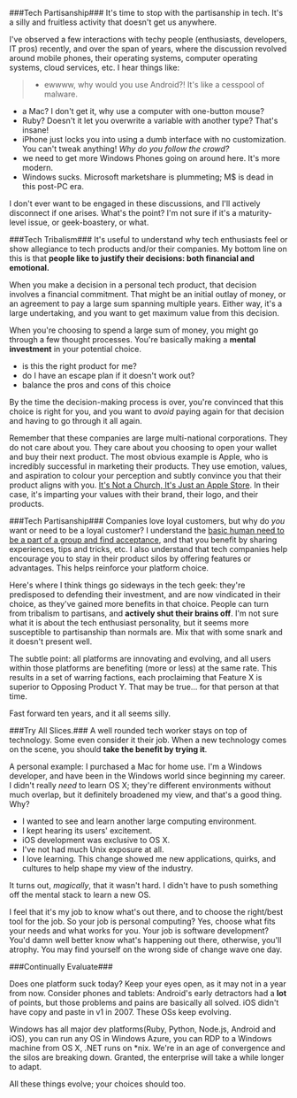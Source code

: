 <!--{Title:"Tech Partisanship Is Stupid", Intro:"So you prefer iPhone over Android? Linux over OS X? Are you loud about it?", PublishedOn:"10-Jun-2014 20:30"}-->

###Tech Partisanship###
It's time to stop with the partisanship in tech. It's a silly and fruitless activity that doesn't get us anywhere. 

I've observed a few interactions with techy people (enthusiasts, developers, IT pros) recently, and over the span of years, where the discussion revolved around mobile phones, their operating systems, computer operating systems, cloud services, etc. I hear things like:

>- ewwww, why would you use Android?! It's like a cesspool of malware.
- a Mac? I don't get it, why use a computer with one-button mouse?
- Ruby? Doesn't it let you overwrite a variable with another type? That's insane!
- iPhone just locks you into using a dumb interface with no customization. You can't tweak anything! _Why do you follow the crowd?_
- we need to get more Windows Phones going on around here. It's more modern.
- Windows sucks. Microsoft marketshare is plummeting; M$ is dead in this post-PC era.

I don't ever want to be engaged in these discussions, and I'll actively disconnect if one arises. What's the point? I'm not sure if it's a maturity-level issue, or geek-boastery, or what.

###Tech Tribalism###
It's useful to understand why tech enthusiasts feel or show allegiance to tech products and/or their companies. My bottom line on this is that **people like to justify their decisions: both financial and emotional.**

When you make a decision in a personal tech product, that decision involves a financial commitment. That might be an initial outlay of money, or an agreement to pay a large sum spanning multiple years. Either way, it's a large undertaking, and you want to get maximum value from this decision.

When you're choosing to spend a large sum of money, you might go through a few thought processes. You're basically making a **mental investment** in your potential choice.

- is this the right product for me?
- do I have an escape plan if it doesn't work out?
- balance the pros and cons of this choice

By the time the decision-making process is over, you're convinced that this choice is right for you, and you want to *avoid* paying again for that decision and having to go through it all again. 

Remember that these companies are large multi-national corporations. They do not care about you. They care about you choosing to open your wallet and buy their next product. The most obvious example is Apple, who is incredibly successful in marketing their products. They use emotion, values, and aspiration to colour your perception and subtly convince you that their product aligns with you. [It's Not a Church, It's Just an Apple Store](http://recode.net/2014/01/02/its-not-a-church-its-just-an-apple-store/). In their case, it's imparting your values with their brand, their logo, and their products.

###Tech Partisanship###
Companies love loyal customers, but why do *you* want or need to be a loyal customer? I understand the [basic human need to be a part of a group and find acceptance](http://en.wikipedia.org/wiki/Belongingness), and that you benefit by sharing experiences, tips and tricks, etc. I also understand that tech companies help encourage you to stay in their product silos by offering features or advantages. This helps reinforce your platform choice. 

Here's where I think things go sideways in the tech geek: they're predisposed to defending their investment, and are now vindicated in their choice, as they've gained more benefits in that choice. People can turn from tribalism to partisans, and **actively shut their brains off**. I'm not sure what it is about the tech enthusiast personality, but it seems more susceptible to partisanship than normals are. Mix that with some snark and it doesn't present well.

The subtle point: all platforms are innovating and evolving, and all users within those platforms are benefiting (more or less) at the same rate. This results in a set of warring factions, each proclaiming that Feature X is superior to Opposing Product Y. That may be true... for that person at that time. 

Fast forward ten years, and it all seems silly. 

###Try All Slices.###
A well rounded tech worker stays on top of technology. Some even consider it their job. When a new technology comes on the scene, you should **take the benefit by trying it**. 

A personal example: I purchased a Mac for home use. I'm a Windows developer, and have been in the Windows world since beginning my career. I didn't really *need* to learn OS X; they're different environments without much overlap, but it definitely broadened my view, and that's a good thing. Why?

- I wanted to see and learn another large computing environment. 
- I kept hearing its users' excitement.
- iOS development was exclusive to OS X.
- I've not had much Unix exposure at all.
- I love learning. This change showed me new applications, quirks, and cultures to help shape my view of the industry.

It turns out, *magically*, that it wasn't hard. I didn't have to push something off the mental stack to learn a new OS. 

I feel that it's my job to know what's out there, and to choose the right/best tool for the job. 
So your job is personal computing? Yes, choose what fits your needs and what works for you. 
Your job is software development? You'd damn well better know what's happening out there, otherwise, you'll atrophy. You may find yourself on the wrong side of change wave one day.

###Continually Evaluate###

Does one platform suck today? Keep your eyes open, as it may not in a year from now. Consider phones and tablets: Android's early detractors had a **lot** of points, but those problems and pains are basically all solved. iOS didn't have copy and paste in v1 in 2007. These OSs keep evolving.

Windows has all major dev platforms(Ruby, Python, Node.js, Android and iOS), you can run any OS in Windows Azure, you can RDP to a Windows machine from OS X, .NET runs on *nix. We're in an age of convergence and the silos are breaking down. Granted, the enterprise will take a while longer to adapt.  

All these things evolve; your choices should too.